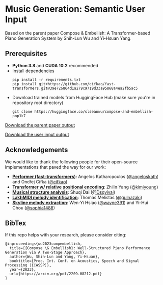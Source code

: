 # Music Generation: Semantic User Input
Based on the parent paper Compose & Embellish: A Transformer-based Piano Generation System by Shih-Lun Wu and Yi-Hsuan Yang.  


## Prerequisites
  - **Python 3.8** and **CUDA 10.2** recommended
  - Install dependencies
    ```
    pip install -r requirements.txt
    pip install git+https://github.com/cifkao/fast-transformers.git@39e726864d1a279c9719d33a95868a4ea2fb5ac5
    ```
  - Download trained models from HuggingFace Hub (make sure you're in repository root directory)
    ```
    git clone https://huggingface.co/slseanwu/compose-and-embellish-pop1k7
    ```

[Download the parent paper output](https://github.com/brianellis1997/Music_Generation/raw/main/Generated_Output/samp_01_2stage_samp01%20(1)%20-%20Chord-11_m.wav)

[Download the user input output](https://github.com/brianellis1997/Music_Generation/raw/main/Generated_Output/User_Input_Generated.wav)


## Acknowledgements
We would like to thank the following people for their open-source implementations that paved the way for our work:
  - [**Performer (fast-transformers)**](https://github.com/cifkao/fast-transformers/tree/39e726864d1a279c9719d33a95868a4ea2fb5ac5): Angelos Katharopoulos ([@angeloskath](https://github.com/angeloskath)) and Ondřej Cífka ([@cifkao](https://github.com/cifkao))
  - [**Transformer w/ relative positional encoding**](https://github.com/kimiyoung/transformer-xl): Zhilin Yang ([@kimiyoung](https://github.com/kimiyoung))
  - [**Musical structure analysis**](https://github.com/Dsqvival/hierarchical-structure-analysis): Shuqi Dai ([@Dsqvival](https://github.com/Dsqvival))
  - [**LakhMIDI melody identification**](https://github.com/gulnazaki/lyrics-melody/tree/main/pre-processing): Thomas Melistas ([@gulnazaki](https://github.com/gulnazaki))
  - [**Skyline melody extraction**](https://github.com/wazenmai/MIDI-BERT/tree/CP/melody_extraction/skyline): Wen-Yi Hsiao ([@wayne391](https://github.com/wayne391)) and Yi-Hui Chou ([@sophia1488](https://github.com/sophia1488))

## BibTex
If this repo helps with your research, please consider citing:
```
@inproceedings{wu2023compembellish,
  title={{Compose \& Embellish}: Well-Structured Piano Performance Generation via A Two-Stage Approach},
  author={Wu, Shih-Lun and Yang, Yi-Hsuan},
  booktitle={Proc. Int. Conf. on Acoustics, Speech and Signal Processing (ICASSP)},
  year={2023},
  url={https://arxiv.org/pdf/2209.08212.pdf}
}
```
